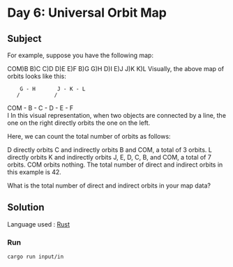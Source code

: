 # Day 6: Universal Orbit Map

## Subject

For example, suppose you have the following map:

COM)B
B)C
C)D
D)E
E)F
B)G
G)H
D)I
E)J
J)K
K)L
Visually, the above map of orbits looks like this:

        G - H       J - K - L
       /           /

COM - B - C - D - E - F
\
 I
In this visual representation, when two objects are connected by a line, the one on the right directly orbits the one on the left.

Here, we can count the total number of orbits as follows:

D directly orbits C and indirectly orbits B and COM, a total of 3 orbits.
L directly orbits K and indirectly orbits J, E, D, C, B, and COM, a total of 7 orbits.
COM orbits nothing.
The total number of direct and indirect orbits in this example is 42.

What is the total number of direct and indirect orbits in your map data?

## Solution

Language used : [Rust](https://www.rust-lang.org)

### Run

    cargo run input/in
